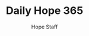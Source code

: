 ---
image: /assets/img/daily-hope-default-artwork.png
title: Daily Hope 365
number: 365
categories:
  - Daily Hope
author: Hope Staff
notes: Daily Hope 365
embed: >-
  <iframe src="https://open.spotify.com/embed/episode/7G7WcD5jXiY5sbInNllQf5?utm_source=generator" width="400px" height="102px" frameborder=“0" scrolling=“no”></iframe>
---